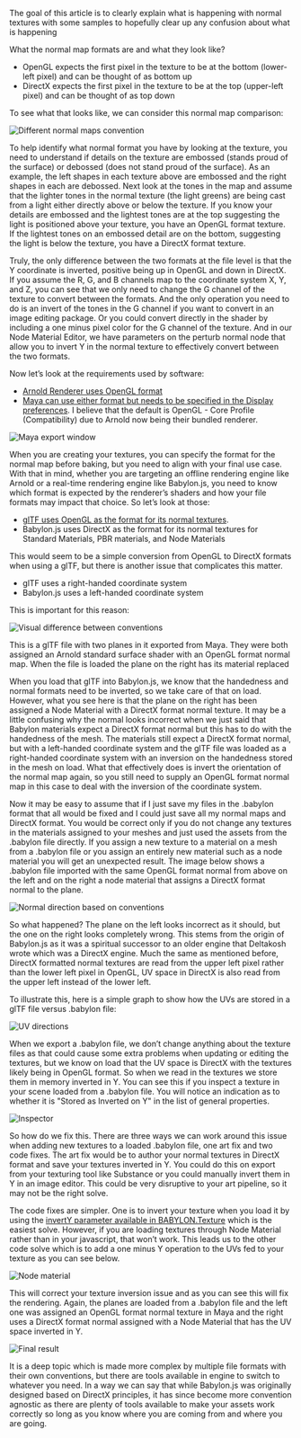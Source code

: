 The goal of this article is to clearly explain what is happening with normal textures with some samples to hopefully clear up any confusion about what is happening

What the normal map formats are and what they look like?

* OpenGL expects the first pixel in the texture to be at the bottom (lower-left pixel) and can be thought of as bottom up
* DirectX expects the first pixel in the texture to be at the top (upper-left pixel) and can be thought of as top down

To see what that looks like, we can consider this normal map comparison:

![Different normal maps convention](/img/how_to/Materials/normal_maps1.jpg)

To help identify what normal format you have by looking at the texture, you need to understand if details on the texture are embossed (stands proud of the surface) or debossed (does not stand proud of the surface). As an example, the left shapes in each texture above are embossed and the right shapes in each are debossed. Next look at the tones in the map and assume that the lighter tones in the normal texture (the light greens) are being cast from a light either directly above or below the texture. If you know your details are embossed and the lightest tones are at the top suggesting the light is positioned above your texture, you have an OpenGL format texture. If the lightest tones on an embossed detail are on the bottom, suggesting the light is below the texture, you have a DirectX format texture.

Truly, the only difference between the two formats at the file level is that the Y coordinate is inverted, positive being up in OpenGL and down in DirectX. If you assume the R, G, and B channels map to the coordinate system X, Y, and Z, you can see that we only need to change the G channel of the texture to convert between the formats. And the only operation you need to do is an invert of the tones in the G channel if you want to convert in an image editing package. Or you could convert directly in the shader by including a one minus pixel color for the G channel of the texture. And in our Node Material Editor, we have parameters on the perturb normal node that allow you to invert Y in the normal texture to effectively convert between the two formats.

Now let’s look at the requirements used by software:

* [Arnold Renderer uses OpenGL format](https://academy.substance3d.com/courses/Substance-guide-to-Rendering-in-Arnold)
* [Maya can use either format but needs to be specified in the Display preferences](https://knowledge.autodesk.com/support/maya/learn-explore/caas/CloudHelp/cloudhelp/2018/ENU/Maya-Customizing/files/GUID-BF017019-B89A-47F0-8AB5-106C058AB854-htm.html). I believe that the default is OpenGL - Core Profile (Compatibility) due to Arnold now being their bundled renderer.

![Maya export window](/img/how_to/Materials/normal_maps2.png)

When you are creating your textures, you can specify the format for the normal map before baking, but you need to align with your final use case. With that in mind, whether you are targeting an offline rendering engine like Arnold or a real-time rendering engine like Babylon.js, you need to know which format is expected by the renderer’s shaders and how your file formats may impact that choice. So let’s look at those:

* [glTF uses OpenGL as the format for its normal textures](https://github.com/KhronosGroup/glTF/blob/master/specification/2.0/README.md#materialnormaltexture).
* Babylon.js uses DirectX as the format for its normal textures for Standard Materials, PBR materials, and Node Materials

This would seem to be a simple conversion from OpenGL to DirectX formats when using a glTF, but there is another issue that complicates this matter.

* glTF uses a right-handed coordinate system
* Babylon.js uses a left-handed coordinate system

This is important for this reason:

![Visual difference between conventions](/img/how_to/Materials/normal_maps3.jpg)

This is a glTF file with two planes in it exported from Maya. They were both assigned an Arnold standard surface shader with an OpenGL format normal map. When the file is loaded the plane on the right has its material replaced

When you load that glTF into Babylon.js, we know that the handedness and normal formats need to be inverted, so we take care of that on load. However, what you see here is that the plane on the right has been assigned a Node Material with a DirectX format normal texture. It may be a little confusing why the normal looks incorrect when we just said that Babylon materials expect a DirectX format normal but this has to do with the handedness of the mesh. The materials still expect a DirectX format normal, but with a left-handed coordinate system and the glTF file was loaded as a right-handed coordinate system with an inversion on the handedness stored in the mesh on load. What that effectively does is invert the orientation of the normal map again, so you still need to supply an OpenGL format normal map in this case to deal with the inversion of the coordinate system.

Now it may be easy to assume that if I just save my files in the .babylon format that all would be fixed and I could just save all my normal maps and DirectX format. You would be correct only if you do not change any textures in the materials assigned to your meshes and just used the assets from the .babylon file directly. If you assign a new texture to a material on a mesh from a .babylon file or you assign an entirely new material such as a node material you will get an unexpected result. The image below shows a .babylon file imported with the same OpenGL format normal from above on the left and on the right a node material that assigns a DirectX format normal to the plane.

![Normal direction based on conventions](/img/how_to/Materials/normal_maps4.jpg)

So what happened? The plane on the left looks incorrect as it should, but the one on the right looks completely wrong. This stems from the origin of Babylon.js as it was a spiritual successor to an older engine that Deltakosh wrote which was a DirectX engine. Much the same as mentioned before, DirectX formatted normal textures are read from the upper left pixel rather than the lower left pixel in OpenGL, UV space in DirectX is also read from the upper left instead of the lower left.

To illustrate this, here is a simple graph to show how the UVs are stored in a glTF file versus .babylon file:

![UV directions](/img/how_to/Materials/normal_maps5.png)

When we export a .babylon file, we don’t change anything about the texture files as that could cause some extra problems when updating or editing the textures, but we know on load that the UV space is DirectX with the textures likely being in OpenGL format. So when we read in the textures we store them in memory inverted in Y. You can see this if you inspect a texture in your scene loaded from a .babylon file. You will notice an indication as to whether it is "Stored as Inverted on Y" in the list of general properties.

![Inspector](/img/how_to/Materials/normal_maps6.jpg)

So how do we fix this. There are three ways we can work around this issue when adding new textures to a loaded .babylon file, one art fix and two code fixes. The art fix would be to author your normal textures in DirectX format and save your textures inverted in Y. You could do this on export from your texturing tool like Substance or you could manually invert them in Y in an image editor. This could be very disruptive to your art pipeline, so it may not be the right solve.

The code fixes are simpler. One is to invert your texture when you load it by using the [invertY parameter available in BABYLON.Texture](https://doc.babylonjs.com/api/classes/babylon.texture#constructor) which is the easiest solve. However, if you are loading textures through Node Material rather than in your javascript, that won’t work. This leads us to the other code solve which is to add a one minus Y operation to the UVs fed to your texture as you can see below.

![Node material](/img/how_to/Materials/normal_maps7.png)

This will correct your texture inversion issue and as you can see this will fix the rendering. Again, the planes are loaded from a .babylon file and the left one was assigned an OpenGL format normal texture in Maya and the right uses a DirectX format normal assigned with a Node Material that has the UV space inverted in Y.

![Final result](/img/how_to/Materials/normal_maps9.jpg)

It is a deep topic which is made more complex by multiple file formats with their own conventions, but there are tools available in engine to switch to whatever you need. In a way we can say that while Babylon.js was originally designed based on DirectX principles, it has since become more convention agnostic as there are plenty of tools available to make your assets work correctly so long as you know where you are coming from and where you are going.